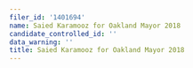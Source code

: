 ```yaml
---
filer_id: '1401694'
name: Saied Karamooz for Oakland Mayor 2018
candidate_controlled_id: ''
data_warning: ''
title: Saied Karamooz for Oakland Mayor 2018
---
```

